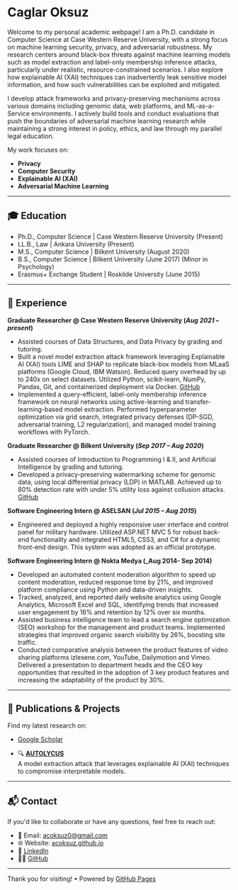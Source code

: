 # Caglar Oksuz

Welcome to my personal academic webpage! I am a Ph.D. candidate in Computer Science at Case Western Reserve University, with a strong focus on machine learning security, privacy, and adversarial robustness. My research centers around black-box threats against machine learning models such as model extraction and label-only membership inference attacks, particularly under realistic, resource-constrained scenarios. I also explore how explainable AI (XAI) techniques can inadvertently leak sensitive model information, and how such vulnerabilities can be exploited and mitigated.

I develop attack frameworks and privacy-preserving mechanisms across various domains including genomic data, web platforms, and ML-as-a-Service environments. I actively build tools and conduct evaluations that push the boundaries of adversarial machine learning research while maintaining a strong interest in policy, ethics, and law through my parallel legal education.

My work focuses on:
- **Privacy**
- **Computer Security**
- **Explainable AI (XAI)**
- **Adversarial Machine Learning**
  
---

## 🎓 Education

- Ph.D., Computer Science   | Case Western Reserve University (Present)
- LL.B., Law                | Ankara University (Present)
- M.S.,  Computer Science   | Bilkent University (August 2020)   
- B.S.,  Computer Science   | Bilkent University (June 2017) (Minor in Psychology)
- Erasmus+ Exchange Student | Roskilde University (June 2015)

---

## 💼 Experience

**Graduate Researcher @ Case Western Reserve University (_Aug 2021 – present_)**  
- Assisted courses of Data Structures, and Data Privacy by grading and tutoring.  
- Built a novel model extraction attack framework leveraging Explainable AI (XAI) tools LIME and SHAP to replicate black-box models from MLaaS platforms (Google Cloud, IBM Watson). Reduced query overhead by up to 240x on select datasets. Utilized Python, scikit-learn, NumPy, Pandas, Git, and containerized deployment via Docker. [GitHub](https://github.com/acoksuz)  
- Implemented a query-efficient, label-only membership inference framework on neural networks using active-learning and transfer-learning-based model extraction. Performed hyperparameter optimization via grid search, integrated privacy defenses (DP-SGD, adversarial training, L2 regularization), and managed model training workflows with PyTorch.

**Graduate Researcher @ Bilkent University (_Sep 2017 – Aug 2020_)**  
- Assisted courses of Introduction to Programming I & II, and Artificial Intelligence by grading and tutoring.  
- Developed a privacy-preserving watermarking scheme for genomic data, using local differential privacy (LDP) in MATLAB. Achieved up to 80% detection rate with under 5% utility loss against collusion attacks. [GitHub](https://github.com/acoksuz)

**Software Engineering Intern @ ASELSAN (_Jul 2015 – Aug 2015_)**  
- Engineered and deployed a highly responsive user interface and control panel for military hardware. Utilized ASP.NET MVC 5 for robust back-end functionality and integrated HTML5, CSS3, and C# for a dynamic front-end design. This system was adopted as an official prototype.
 
**Software Engineering Intern @ Nokta Medya (_Aug 2014- Sep 2014)** 
- Developed an automated content moderation algorithm to speed up content moderation, reduced response time by 21%, and improved platform compliance using Python and data-driven insights.  
- Tracked, analyzed, and reported daily website analytics using Google Analytics, Microsoft Excel and SQL, identifying trends that increased user engagement by 16% and retention by 12% over six months.  
- Assisted business intelligence team to lead a search engine optimization (SEO) workshop for the management and product teams. Implemented strategies that improved organic search visibility by 26%, boosting site traffic.  
- Conducted comparative analysis between the product features of video sharing platforms izlesene.com, YouTube, Dailymotion and Vimeo. Delivered a presentation to department heads and the CEO key opportunities that resulted in the adoption of 3 key product features and increasing the adaptability of the product by 30%.

---

## 🔬 Publications & Projects

Find my latest research on:
- [Google Scholar](https://scholar.google.com/citations?user=bu1zAmcAAAAJ)

- 🔍 **[AUTOLYCUS](https://github.com/acoksuz/AUTOLYCUS)**  
  A model extraction attack that leverages explainable AI (XAI) techniques to compromise interpretable models.
  
---

## 📬 Contact
If you'd like to collaborate or have any questions, feel free to reach out:
- 📧 Email: [acoksuz0@gmail.com](mailto:acoksuz0@gmail.com)
- 🌐 Website: [acoksuz.github.io](https://acoksuz.github.io)
- 💼 [LinkedIn](https://www.linkedin.com/in/acoksuz/)
- 🧑‍💻 [GitHub](https://github.com/acoksuz)
  
---

Thank you for visiting! • Powered by [GitHub Pages](https://pages.github.com/)
